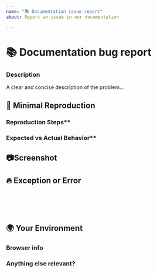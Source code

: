 ```yaml
---
name: "📚 Documentation issue report"
about: Report an issue in our documentation

---
```

<!--🔅🔅🔅🔅🔅🔅🔅🔅🔅🔅🔅🔅🔅🔅🔅🔅🔅🔅🔅🔅🔅🔅🔅🔅🔅🔅🔅🔅🔅🔅🔅

Oh hi there! 😄

To expedite issue processing please search open and closed issues before submitting a new one.
Existing issues often contain information about workarounds, resolution, or progress updates.

🔅🔅🔅🔅🔅🔅🔅🔅🔅🔅🔅🔅🔅🔅🔅🔅🔅🔅🔅🔅🔅🔅🔅🔅🔅🔅🔅🔅🔅🔅🔅🔅🔅-->

# 📚 Documentation bug report

### Description

<!-- ✍️edit:--> A clear and concise description of the problem...


## 🔬 Minimal Reproduction

### Reproduction Steps**
<!-- If applicable please list the steps to take to reproduce the issue -->
<!-- ✍️edit:-->

### Expected vs Actual Behavior**
<!-- If applicable please describe the difference between the expected and actual behavior after following the repro steps. -->
<!-- ✍️edit:-->


## 📷Screenshot
<!-- Often a screenshot can help to capture the issue better than a long description. -->
<!-- ✍️upload a screenshot:-->


## 🔥 Exception or Error
<pre><code>
<!-- If the issue is accompanied by an exception or an error, please share it below: -->
<!-- ✍️-->

</code></pre>


## 🌍  Your Environment

### Browser info
<!-- ✍️Is this a browser specific issue? If so, please specify the device, browser, and version. -->

### Anything else relevant?
<!-- ✍️Please provide additional info if necessary. -->